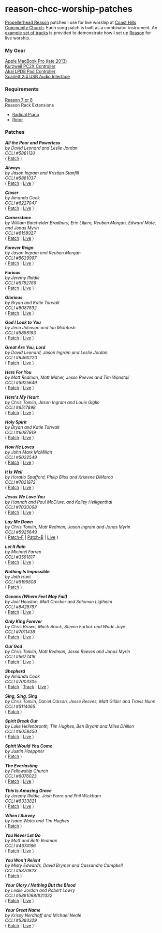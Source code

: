 # reason-chcc-worship-patches
[Propellerhead Reason](https://www.propellerheads.se/reason)   patches I use for live worship at [Coast Hills Community Church](http://www.coasthillschurch.org/). Each song patch is built as a combinator instrument. An [example set of tracks](../../raw/master/Patches/Example%20Set.reason) is provided to demonstrate how I set up [Reason](https://www.propellerheads.se/reason)   for live worship.

### My Gear ###
[Apple MacBook Pro (late 2013)](http://www.engadget.com/products/apple/macbook-pro/15-inch-with-retina-display/late-2013/)  
[Kurzweil PC2X Controller](http://kurzweil.com/product/pc2x/)  
[Akai LPD8 Pad Controller](http://www.akaipro.com/product/lpd8)  
[Scarlett 2i4 USB Audio Interface](http://us.focusrite.com/usb-audio-interfaces/scarlett-2i4)

### Requirements ###
[Reason 7 or 8](https://www.propellerheads.se/reason)  
Reason Rack Extensions
- [Radical Piano](https://shop.propellerheads.se/product/radical-piano/) 
- [Rotor](https://shop.propellerheads.se/product/rotor/)

### Patches ###

**_All the Poor and Powerless_**  
_by David Leonard and Leslie Jordan_  
_CCLI #5881130_  
( [Patch](../../raw/master/Patches/All%20the%20Poor%20and%20Powerless.cmb) )

**_Always_**  
_by Jason Ingram and Kristian Stanfill_  
_CCLI #5881037_  
( [Patch](../../raw/master/Patches/Always.cmb) | [Live](https://vimeo.com/116045394#t=4m53s) )

**_Closer_**  
_by Amanda Cook_  
_CCLI #6227047_  
( [Patch](../../raw/master/Patches/Closer.cmb) | [Live](https://vimeo.com/101569958#t=68m53s) )

**_Cornerstone_**  
_by William Batchelder Bradbury, Eric Liljero, Reuben Morgan, Edward Mote, and Jonas Myrin_  
_CCLI #6158927_  
( [Patch](../../raw/master/Patches/Cornerstone.cmb) | [Live](https://vimeo.com/96620496#t=66m52s) )

**_Forever Reign_**  
_by Jason Ingram and Reuben Morgan_  
_CCLI #5639997_  
( [Patch](../../raw/master/Patches/Forever%20Reign.cmb) | [Live](https://vimeo.com/101569958#t=5m34s) )

**_Furious_**  
_by Jeremy Riddle_  
_CCLI #5782789_  
( [Patch](../../raw/master/Patches/Furious.cmb) | [Live](https://vimeo.com/124833360#t=0m3s) )

**_Glorious_**  
_by Bryan and Katie Torwalt_  
_CCLI #6087892_  
( [Patch](../../raw/master/Patches/Glorious.cmb) | [Live](https://vimeo.com/96620496#t=0m8s) )

**_God I Look to You_**  
_by Jenn Johnson and Ian McIntosh_  
_CCLI #5858163_  
( [Patch](../../raw/master/Patches/God%20I%20Look%20to%20You.cmb) | [Live](https://vimeo.com/99778632#t=66m6s) )

**_Great Are You, Lord_**  
_by David Leonard, Jason Ingram and Leslie Jordan_  
_CCLI #6460220_  
( [Patch](../../raw/master/Patches/Great%20Are%20You%2C%20Lord.cmb) | [Live](https://vimeo.com/114038211#t=64m15s) )

**_Here For You_**  
_by Matt Redman, Matt Maher, Jesse Reeves and Tim Wanstall_  
_CCLI #5925649_  
( [Patch](../../raw/master/Patches/Here%20For%20You.cmb) | [Live](https://vimeo.com/124833360#t=30m1s) )

**_Here's My Heart_**  
_by Chris Tomlin, Jason Ingram and Louie Giglio_  
_CCLI #6517898_  
( [Patch](../../raw/master/Patches/Here%27s%20My%20Heart.cmb) | [Live](https://vimeo.com/121646335#t=5m56s) )

**_Holy Spirit_**  
_by Bryan and Katie Torwalt_  
_CCLI #6087919_  
( [Patch](../../raw/master/Patches/Holy%20Spirit.cmb) | [Live](https://vimeo.com/104934954#t=28m04s) )

**_How He Loves_**  
_by John Mark McMillan_  
_CCLI #5032549_  
( [Patch](../../raw/master/Patches/How%20He%20Loves.cmb) | [Live](https://vimeo.com/102268128#t=25m13s) )

**_It Is Well_**  
_by Horatio Spafford, Philip Bliss and Kristene DiMarco_  
_CCLI #7021972_  
( [Patch](../../raw/master/Patches/It%20Is%20Well.cmb) | [Live](https://vimeo.com/124833360#t=35m20s) )

**_Jesus We Love You_**  
_by Hannah and Paul McClure, and Kalley Heiligenthal_  
_CCLI #7030068_  
( [Patch](../../raw/master/Patches/Jesus%20We%20Love%20You.cmb) | [Live](https://vimeo.com/119742124#t=18m36s) )

**_Lay Me Down_**  
_by Chris Tomlin, Matt Redman, Jason Ingram and Jonas Myrin_  
_CCLI #5925649_  
( [Patch-F](../../raw/master/Patches/Lay%20Me%20Down-F.cmb) | [Patch-B](../../raw/master/Patches/Lay%20Me%20Down-B.cmb) | [Live](https://vimeo.com/124833360#t=3m54s) )

**_Let It Rain_**  
_by Michael Farren_  
_CCLI #3591817_  
( [Patch](../../raw/master/Patches/Let%20It%20Rain.cmb) | [Live](https://vimeo.com/121646335#t=14m33s) )

**_Nothing Is Impossible_**  
_by Joth Hunt_  
_CCLI #5199808_  
( [Patch](../../raw/master/Patches/Nothing%20Is%20Impossible.cmb) )

**_Oceans (Where Feet May Fail)_**  
_by Joel Houston, Matt Crocker and Salomon Ligthelm_  
_CCLI #6428767_  
( [Patch](../../raw/master/Patches/Oceans.cmb) | [Live](https://vimeo.com/116045394#t=68m50s) )

**_Only King Forever_**  
_by Chris Brown, Mack Brock, Steven Furtick and Wade Joye_  
_CCLI #7011438_  
( [Patch](../../raw/master/Patches/Only%20King%20Forever.cmb) | [Live](https://vimeo.com/104934954#t=0m9s) )

**_Our God_**  
_by Chris Tomlin, Matt Redman, Jesse Reeves and Jonas Myrin_  
_CCLI #5677416_  
( [Patch](../../raw/master/Patches/Our%20God.cmb) | [Live](https://vimeo.com/114038211#t=9m48s) )

**_Shepherd_**  
_by Amanda Cook_  
_CCLI #7003305_  
( [Patch](../../raw/master/Patches/Shepherd.cmb) | [Track](../../raw/master/Patches/Shepherd%20Track.reason) | [Live](https://vimeo.com/102268128#t=11m30s) )

**_Sing, Sing, Sing_**  
_by Chris Tomlin, Daniel Carson, Jesse Reeves, Matt Gilder and Travis Nunn_  
_CCLI #5114065_  
( [Patch](../../raw/master/Patches/Sing%2C%20Sing%2C%20Sing.cmb) )

**_Spirit Break Out_**  
_by Luke Hellenbronth, Tim Hughes, Ben Bryant and Miles Dhillon_  
_CCLI #6058450_  
( [Patch](../../raw/master/Patches/Spirit%20Break%20Out.cmb) | [Live](https://vimeo.com/114038211#t=70m40s) )

**_Spirit Would You Come_**  
_by Justin Hoeppner_  
( [Patch](../../raw/master/Patches/Spirit%20Would%20You%20Come.cmb) )

**_The Everlasting_**  
_by Fellowship Church_  
_CCLI #6076023_  
( [Patch](../../raw/master/Patches/The%20Everlasting.cmb) | [Live](https://vimeo.com/101569958#t=11m33s) )

**_This Is Amazing Grace_**  
_by Jeremy Riddle, Josh Farro and Phil Wickham_  
_CCLI #6333821_  
( [Patch](../../raw/master/Patches/This%20Is%20Amazing%20Grace.cmb) | [Live](https://vimeo.com/114038211#t=5m0s) )

**_When I Survey_**  
_by Isaac Watts and Tim Hughes_  
( [Patch](../../raw/master/Patches/When%20I%20Survey.cmb) )

**_You Never Let Go_**  
_by Matt and Beth Redman_  
_CCLI #4674166_  
( [Patch](../../raw/master/Patches/You%20Never%20Let%20Go.cmb) | [Live](https://vimeo.com/121646335#t=0m4s) )

**_You Won't Relent_**  
_by Misty Edwards, David Brymer and Cassandra Campbell_  
_CCLI #5370823_  
( [Patch](../../raw/master/Patches/You%20Won%27t%20Relent.cmb) )

**_Your Glory / Nothing But the Blood_**  
_by Leslie Jordan and Robert Lowry_  
_CCLI #5881068/#21332_  
( [Patch](../../raw/master/Patches/Your%20Glory%20-%20Nothing%20But%20the%20Blood.cmb) | [Live](https://vimeo.com/121646335#t=74m5s) )

**_Your Great Name_**  
_by Krissy Nordhoff and Michael Neale_  
_CCLI #5393329_  
( [Patch](../../raw/master/Patches/Your%20Great%20Name.cmb) | [Live](https://vimeo.com/99778632#t=4m58s) )
